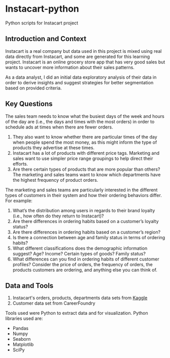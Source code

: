 # Instacart-python
Python scripts for Instacart project

## Introduction and Context
Instacart is a real company but data used in this project is mixed using real data directly from Instacart, and some are generated for this learning project. Instacart is an online grocery store app that has very good sales but wants to uncover more information about their sales patterns.

As a data analyst, I did an initial data exploratory analysis of their data in order to derive insights and suggest strategies for better segmentation based on provided criteria.

## Key Questions

The sales team needs to know what the busiest days of the week and hours of the day are (i.e., the days and times with the most orders) in order to schedule ads at times when there are fewer orders.
1.	They also want to know whether there are particular times of the day when people spend the most money, as this might inform the type of products they advertise at these times.
2.	Instacart has a lot of products with different price tags. Marketing and sales want to use simpler price range groupings to help direct their efforts. 
3.	Are there certain types of products that are more popular than others? The marketing and sales teams want to know which departments have the highest frequency of product orders.

The marketing and sales teams are particularly interested in the different types of customers in their system and how their ordering behaviors differ. For example: 
1.	What’s the distribution among users in regards to their brand loyalty (i.e., how often do they return to Instacart)?
2.	Are there differences in ordering habits based on a customer’s loyalty status? 
3.	Are there differences in ordering habits based on a customer’s region?
4.	Is there a connection between age and family status in terms of ordering habits?
5.	What different classifications does the demographic information suggest? Age? Income? Certain types of goods? Family status? 
6.	What differences can you find in ordering habits of different customer profiles? Consider the price of orders, the frequency of orders, the products customers are ordering, and anything else you can think of.


## Data and Tools

1. Instacart's orders, products, departments data sets from [Kaggle](https://www.kaggle.com/datasets/psparks/instacart-market-basket-analysis)
2. Customer data set from CareerFoundry

Tools used were Python to extract data and for visualization.
Python libraries used are:
- Pandas
- Numpy
- Seaborn
- Matplotlib
- SciPy
